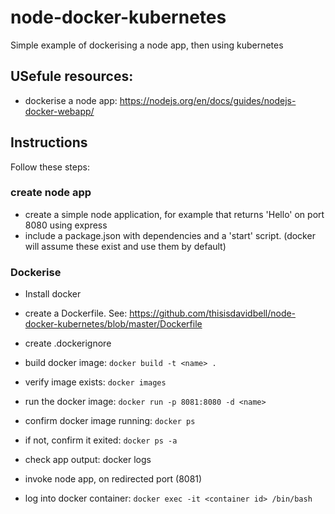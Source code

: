 # node-docker-kubernetes
Simple example of dockerising a node app, then using kubernetes

## USefule resources:

* dockerise a node app: https://nodejs.org/en/docs/guides/nodejs-docker-webapp/

## Instructions

Follow these steps:

### create node app

* create a simple node application, for example that returns 'Hello' on port 8080 using express
* include a package.json with dependencies and a 'start' script. (docker will assume these exist and use them by default)

### Dockerise

* Install docker
* create a Dockerfile. See: https://github.com/thisisdavidbell/node-docker-kubernetes/blob/master/Dockerfile

* create .dockerignore
* build docker image: `docker build -t <name> .`
* verify image exists: `docker images`
* run the docker image: `docker run -p 8081:8080 -d <name>`
* confirm docker image running: `docker ps`
* if not, confirm it exited: `docker ps -a`
* check app output: docker logs <container id from ps>
* invoke node app, on redirected port (8081)
* log into docker container: `docker exec -it <container id> /bin/bash`
